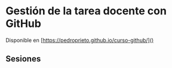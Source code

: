 # Gestión de la tarea docente con GitHub

Disponible en [https://pedroprieto.github.io/curso-github/]()

## Sesiones
